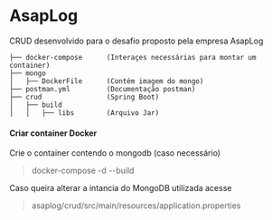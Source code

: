 # AsapLog

CRUD desenvolvido para o desafio proposto pela empresa AsapLog

```
├── docker-compose      (Interaçes necessárias para montar um container)   
├── mongo         
│   ├── DockerFile      (Contém imagem do mongo)
├── postman.yml         (Documentação postman) 
├── crud                (Spring Boot) 
│   ├── build
│   │   ├── libs        (Arquivo Jar)
```

#### Criar container Docker

Crie o container contendo o mongodb (caso necessário)
> docker-compose -d --build


Caso queira alterar a intancia do MongoDB utilizada acesse
> asaplog/crud/src/main/resources/application.properties








